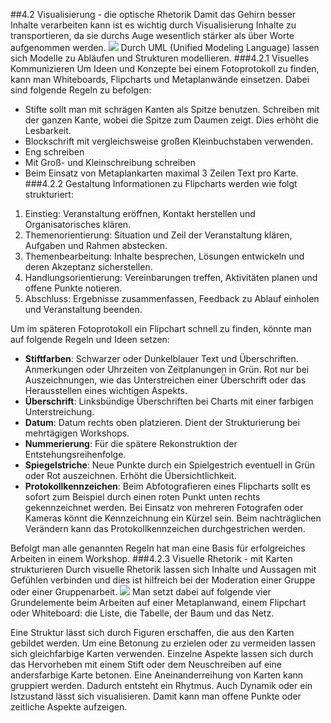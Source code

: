 ##4.2 Visualisierung - die optische Rhetorik
Damit das Gehirn besser Inhalte verarbeiten kann ist es wichtig durch Visualisierung Inhalte zu transportieren, da sie durchs Auge wesentlich stärker als über Worte aufgenommen werden.
<img src="Brain.png"/>
Durch UML (Unified Modeling Language) lassen sich Modelle zu Abläufen und Strukturen modellieren. 
###4.2.1 Visuelles Kommunizieren
Um Ideen und Konzepte bei einem Fotoprotokoll zu finden, kann man Whiteboards, Flipcharts und Metaplanwände einsetzen. Dabei sind folgende Regeln zu befolgen:
- Stifte sollt man mit schrägen Kanten als Spitze benutzen. Schreiben mit der ganzen Kante, wobei die Spitze zum Daumen zeigt. Dies erhöht die Lesbarkeit.
- Blockschrift mit vergleichsweise großen Kleinbuchstaben verwenden.
- Eng schreiben
- Mit Groß- und Kleinschreibung schreiben
- Beim Einsatz von Metaplankarten maximal 3 Zeilen Text pro Karte.
###4.2.2 Gestaltung
Informationen zu Flipcharts werden wie folgt strukturiert:
1. Einstieg: Veranstaltung eröffnen, Kontakt herstellen und Organisatorisches klären.
2. Themenorientierung: Situation und Zeil der Veranstaltung klären, Aufgaben und Rahmen abstecken.
3. Themenbearbeitung: Inhalte besprechen, Lösungen entwickeln und deren Akzeptanz sicherstellen.
4. Handlungsorientierung: Vereinbarungen treffen, Aktivitäten planen und offene Punkte notieren.
5. Abschluss: Ergebnisse zusammenfassen, Feedback zu Ablauf einholen und Veranstaltung beenden.

Um im späteren Fotoprotokoll ein Flipchart schnell zu finden, könnte man auf folgende Regeln und Ideen setzen:
- __Stiftfarben__: Schwarzer oder Dunkelblauer Text und Überschriften. Anmerkungen oder Uhrzeiten von Zeitplanungen in Grün. Rot nur bei Auszeichnungen, wie das Unterstreichen einer Überschrift oder das Herausstellen eines wichtigen Aspekts.
- __Überschrift__: Linksbündige Überschriften bei Charts mit einer farbigen Unterstreichung.
- __Datum__: Datum rechts oben platzieren. Dient der Strukturierung bei mehrtägigen Workshops.
- __Nummerierung__: Für die spätere Rekonstruktion der Entstehungsreihenfolge.
- __Spiegelstriche__: Neue Punkte durch ein Spielgestrich eventuell in Grün oder Rot auszeichnen. Erhöht die Übersichtlichkeit.
- __Protokollkennzeichen__: Beim Abfotografieren eines Flipcharts sollt es sofort zum Beispiel durch einen roten Punkt unten rechts gekennzeichnet werden. Bei Einsatz von mehreren Fotografen oder Kameras könnt die Kennzeichnung ein Kürzel sein. Beim nachträglichen Verändern kann das Protokollkennzeichen durchgestrichen werden.

Befolgt man alle genannten Regeln hat man eine Basis für erfolgreiches Arbeiten in einem Workshop.
###4.2.3 Visuelle Rhetorik - mit Karten strukturieren
Durch visuelle Rhetorik lassen sich Inhalte und Aussagen mit Gefühlen verbinden und dies ist hilfreich bei der Moderation einer Gruppe oder einer Gruppenarbeit. 
<img src="visuelle_Rhetorik.png"/>
Man setzt dabei auf folgende vier Grundelemente beim Arbeiten auf einer Metaplanwand, einem Flipchart oder Whiteboard: die Liste, die Tabelle, der Baum und das Netz.

Eine Struktur lässt sich durch Figuren erschaffen, die aus den Karten gebildet werden. Um eine Betonung zu erzielen oder zu vermeiden lassen sich gleichfarbige Karten verwenden. Einzelne Aspekte lassen sich durch das Hervorheben mit einem Stift oder dem Neuschreiben auf eine andersfarbige Karte betonen. 
Eine Aneinanderreihung von Karten kann gruppiert werden. Dadurch entsteht ein Rhytmus.
Auch Dynamik oder ein Istzustand lässt sich visualisieren. Damit kann man offene Punkte oder zeitliche Aspekte aufzeigen.